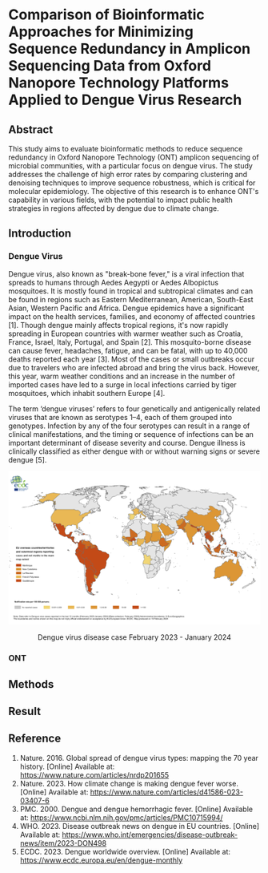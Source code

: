 # Comparison of Bioinformatic Approaches for Minimizing Sequence Redundancy in Amplicon Sequencing Data from Oxford Nanopore Technology Platforms Applied to Dengue Virus Research

## Abstract
This study aims to evaluate bioinformatic methods to reduce sequence redundancy in Oxford Nanopore Technology (ONT) amplicon sequencing of microbial communities, with a particular focus on dengue virus. The study addresses the challenge of high error rates by comparing clustering and denoising techniques to improve sequence robustness, which is critical for molecular epidemiology. The objective of this research is to enhance ONT's capability in various fields, with the potential to impact public health strategies in regions affected by dengue due to climate change.

## Introduction
### Dengue Virus
Dengue virus, also known as "break-bone fever," is a viral infection that spreads to humans through Aedes Aegypti or Aedes Albopictus mosquitoes. It is mostly found in tropical and subtropical climates and can be found in regions such as Eastern Mediterranean, American, South-East Asian, Western Pacific and Africa. Dengue epidemics have a significant impact on the health services, families, and economy of affected countries [1]. Though dengue mainly affects tropical regions, it's now rapidly spreading in European countries with warmer weather such as Croatia, France, Israel, Italy, Portugal, and Spain [2]. This mosquito-borne disease can cause fever, headaches, fatigue, and can be fatal, with up to 40,000 deaths reported each year [3]. Most of the cases or small outbreaks occur due to travelers who are infected abroad and bring the virus back. However, this year, warm weather conditions and an increase in the number of imported cases have led to a surge in local infections carried by tiger mosquitoes, which inhabit southern Europe [4].

The term ‘dengue viruses’ refers to four genetically and antigenically related viruses that are known as serotypes 1–4, each of them grouped into genotypes. Infection by any of the four serotypes can result in a range of clinical manifestations, and the timing or sequence of infections can be an important determinant of disease severity and course. Dengue illness is clinically classified as either dengue with or without warning signs or severe dengue [5].

![Dengue virus disease case February 2023 - January 2024](images/dengue_virus_map.png)
<p align="center">
  Dengue virus disease case February 2023 - January 2024
</p>

### ONT


## Methods


## Result




## Reference
1.	Nature. 2016. Global spread of dengue virus types: mapping the 70 year history. [Online] Available at: https://www.nature.com/articles/nrdp201655
2.	Nature. 2023. How climate change is making dengue fever worse. [Online] Available at: https://www.nature.com/articles/d41586-023-03407-6
3.	PMC. 2000. Dengue and dengue hemorrhagic fever. [Online] Available at: https://www.ncbi.nlm.nih.gov/pmc/articles/PMC10715994/
4.	WHO. 2023. Disease outbreak news on dengue in EU countries. [Online] Available at: https://www.who.int/emergencies/disease-outbreak-news/item/2023-DON498
5.	ECDC. 2023. Dengue worldwide overview. [Online] Available at: https://www.ecdc.europa.eu/en/dengue-monthly
